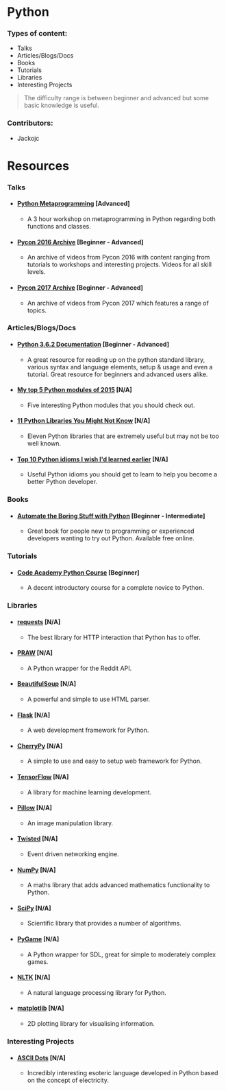 # Python

### Types of content:
- Talks
- Articles/Blogs/Docs
- Books
- Tutorials
- Libraries
- Interesting Projects

> The difficulty range is between beginner and advanced but some basic knowledge is useful.

### Contributors:
- Jackojc






# Resources





### Talks

- #### [Python Metaprogramming](https://www.youtube.com/watch?v=sPiWg5jSoZI) [Advanced]
    - A 3 hour workshop on metaprogramming in Python regarding both functions and classes.


- #### [Pycon 2016 Archive](https://www.youtube.com/channel/UCwTD5zJbsQGJN75MwbykYNw) [Beginner - Advanced]
    - An archive of videos from Pycon 2016 with content ranging from tutorials to workshops and interesting projects. Videos for all skill levels.


- #### [Pycon 2017 Archive](https://www.youtube.com/channel/UCrJhliKNQ8g0qoE_zvL8eVg) [Beginner - Advanced]
    - An archive of videos from Pycon 2017 which features a range of topics.









### Articles/Blogs/Docs

- #### [Python 3.6.2 Documentation](https://docs.python.org/3/index.html) [Beginner - Advanced]
    - A great resource for reading up on the python standard library, various syntax and language elements, setup & usage and even a tutorial. Great resource for beginners and advanced users alike.

- #### [My top 5 Python modules of 2015](http://blog.rtwilson.com/my-top-5-new-python-modules-of-2015/) [N/A]
    - Five interesting Python modules that you should check out.

- #### [11 Python Libraries You Might Not Know](http://blog.yhat.com/posts/11-python-libraries-you-might-not-know.html) [N/A]
    - Eleven Python libraries that are extremely useful but may not be too well known.

- #### [Top 10 Python idioms I wish I'd learned earlier](http://prooffreaderplus.blogspot.ie/2014/11/top-10-python-idioms-i-wished-id.html) [N/A]
    - Useful Python idioms you should get to learn to help you become a better Python developer.


### Books

- #### [Automate the Boring Stuff with Python](https://automatetheboringstuff.com/) [Beginner - Intermediate]
    - Great book for people new to programming or experienced developers wanting to try out Python. Available free online.








### Tutorials

- #### [Code Academy Python Course](https://www.codecademy.com/learn/learn-python) [Beginner]
    - A decent introductory course for a complete novice to Python.








### Libraries

- #### [requests](http://docs.python-requests.org/en/master/) [N/A]
    - The best library for HTTP interaction that Python has to offer.

- #### [PRAW](https://github.com/praw-dev/praw) [N/A]
    - A Python wrapper for the Reddit API.

- #### [BeautifulSoup](https://www.crummy.com/software/BeautifulSoup/) [N/A]
    - A powerful and simple to use HTML parser.

- #### [Flask](http://flask.pocoo.org/) [N/A]
    - A web development framework for Python.

- #### [CherryPy](http://cherrypy.org/) [N/A]
    - A simple to use and easy to setup web framework for Python.

- #### [TensorFlow](https://www.tensorflow.org/) [N/A]
    - A library for machine learning development.

- #### [Pillow](https://python-pillow.org/) [N/A]
    - An image manipulation library.

- #### [Twisted](https://twistedmatrix.com/trac/) [N/A]
    - Event driven networking engine.

- #### [NumPy](http://www.numpy.org/) [N/A]
    - A maths library that adds advanced mathematics functionality to Python.

- #### [SciPy](https://www.scipy.org/scipylib/index.html) [N/A]
    - Scientific library that provides a number of algorithms.

- #### [PyGame](https://www.pygame.org/news) [N/A]
    - A Python wrapper for SDL, great for simple to moderately complex games.

- #### [NLTK](http://www.nltk.org/) [N/A]
    - A natural language processing library for Python.

- #### [matplotlib](https://matplotlib.org/) [N/A]
    - 2D plotting library for visualising information.







### Interesting Projects



- #### [ASCII Dots](https://github.com/aaronduino/asciidots) [N/A]
    - Incredibly interesting esoteric language developed in Python based on the concept of electricity.
